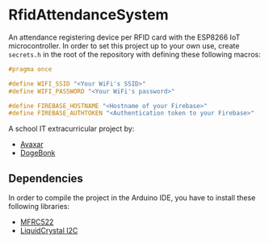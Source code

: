 # RfidAttendanceSystem

 An attendance registering device per RFID card with the ESP8266 IoT microcontroller. In order to set this project up to your own use, create `secrets.h` in the root of the repository with defining these following macros:

```c
#pragma once

#define WIFI_SSID "<Your WiFi's SSID>"
#define WIFI_PASSWORD "<Your WiFi's password>"

#define FIREBASE_HOSTNAME "<Hostname of your Firebase>"
#define FIREBASE_AUTHTOKEN "<Authentication token to your Firebase>"
```

 A school IT extracurricular project by:

- [Avaxar](https://github.com/avaxar)
- [DogeBonk](https://github.com/dozhbonk)

## Dependencies

 In order to compile the project in the Arduino IDE, you have to install these following libraries:

- [MFRC522](https://github.com/miguelbalboa/rfid)
- [LiquidCrystal I2C](https://github.com/johnrickman/LiquidCrystal_I2C)
